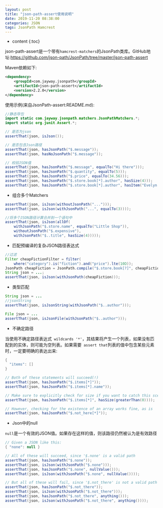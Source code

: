 ```yaml
---
layout: post
title: "json-path-assert使用说明"
date: 2019-11-20 08:38:00
categories: JSON 
tags: JsonPath Hamcrest
---
```


* content
{:toc}


json-path-assert是一个带有`hamcrest-matchers`的JsonPath类库。GitHub地址:https://github.com/json-path/JsonPath/tree/master/json-path-assert

Maven依赖如下:

```xml
<dependency>
    <groupId>com.jayway.jsonpath</groupId>
    <artifactId>json-path-assert</artifactId>
    <version>2.2.0</version>
</dependency>
```

使用示例(来自JsonPath-assert:README.md):





```java
//静态导包
import static com.jayway.jsonpath.matchers.JsonPathMatchers.*;
import static org.junit.Assert.*;

// 是否为json
assertThat(json, isJson());

// 是否包含Json路径
assertThat(json, hasJsonPath("$.message"));
assertThat(json, hasNoJsonPath("$.message"));

// 校验JSON值
assertThat(json, hasJsonPath("$.message", equalTo("Hi there")));
assertThat(json, hasJsonPath("$.quantity", equalTo(5)));
assertThat(json, hasJsonPath("$.price", equalTo(34.56)));
assertThat(json, hasJsonPath("$.store.book[*].author", hasSize(4)));
assertThat(json, hasJsonPath("$.store.book[*].author", hasItem("Evelyn Waugh")));
```

- 组合多个Matchers 


```java
assertThat(json, isJson(withoutJsonPath("...")));
assertThat(json, isJson(withJsonPath("...", equalTo(3)))); 

//将多个JSON路径计算合并到一个语句中
assertThat(json, isJson(allOf(
    withJsonPath("$.store.name", equalTo("Little Shop")),
    withoutJsonPath("$.expensive"),
    withJsonPath("$..title", hasSize(4)))));

```


- 匹配预编译的复杂JSON路径表达式

```java
//过滤
Filter cheapFictionFilter = filter(
    where("category").is("fiction").and("price").lte(10D));
JsonPath cheapFiction = JsonPath.compile("$.store.book[?]", cheapFictionFilter);
String json = ...;
assertThat(json, isJson(withJsonPath(cheapFiction)));
```

- 类型匹配

```java
String json = ...
//jsonString
assertThat(json, isJsonString(withJsonPath("$..author")));

File json = ...
assertThat(json, isJsonFile(withJsonPath("$..author")));
```


- 不确定路径

当使用不确定路径表达式` wildcards '*'`，其结果将产生一个列表，如果没有匹配到的实体，则可能为空列表。如果需要` assert that`列表的值中包含某些元素时，一定要明确的表达出来:

```java
{
  "items": []
}

// Both of these statements will succeed(!)
assertThat(json, hasJsonPath("$.items[*]"));
assertThat(json, hasJsonPath("$.items[*].name"));

// Make sure to explicitly check for size if you want to catch this scenario as a failure
assertThat(json, hasJsonPath("$.items[*]", hasSize(greaterThan(0))));

// However, checking for the existence of an array works fine, as is
assertThat(json, hasJsonPath("$.not_here[*]"));
```

- Json中的null

`null`是一个有效的JSON值。如果存在这样的值，则该路径仍然被认为是有效路径

```java
// Given a JSON like this:
{ "none": null }

// All of these will succeed, since '$.none' is a valid path
assertThat(json, hasJsonPath("$.none"));
assertThat(json, isJson(withJsonPath("$.none")));
assertThat(json, hasJsonPath("$.none", nullValue()));
assertThat(json, isJson(withJsonPath("$.none", nullValue())));

// But all of these will fail, since '$.not_there' is not a valid path
assertThat(json, hasJsonPath("$.not_there"));
assertThat(json, isJson(withJsonPath("$.not_there")));
assertThat(json, hasJsonPath("$.not_there", anything()));
assertThat(json, isJson(withJsonPath("$.not_there", anything())));
```